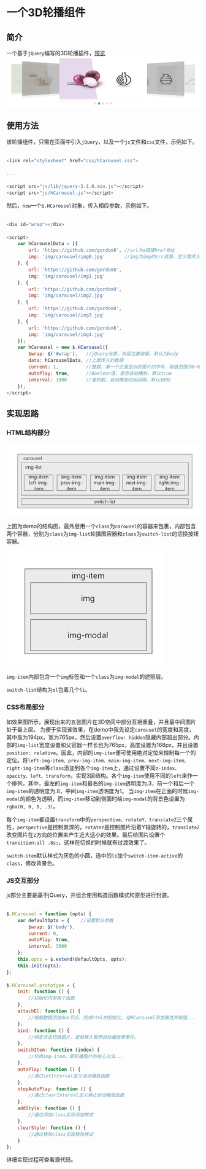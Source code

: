 # 一个3D轮播组件

## 简介

一个基于```jQuery```编写的3D轮播插件，[预览](https://gordon8.github.io/project/hCarousel)
![截图](img/screenshot.jpg)

## 使用方法

该轮播组件，只需在页面中引入```jQuery```，以及一个```js```文件和```css```文件，示例如下。

```javascript

<link rel="stylesheet" href="css/hCarousel.css">

...

<script src="js/lib/jquery-3.1.0.min.js"></script>
<script src="js/hCarousel.js"></script>

```

然后，```new```一个```$.HCarousel```对象，传入相应参数，示例如下。

```javascript

<div id="wrap"></div>

<script>
    var hCarouselData = [{
        url: 'https://github.com/gordon8', //url为a链接href地址
        img: 'img/carousel/img0.jpg'       //img为img的src资源，至少需传入5个元素
    }, {
        url: 'https://github.com/gordon8',
        img: 'img/carousel/img1.jpg'
    }, {
        url: 'https://github.com/gordon8',
        img: 'img/carousel/img2.jpg'
    }, {
        url: 'https://github.com/gordon8',
        img: 'img/carousel/img3.jpg'
    }, {
        url: 'https://github.com/gordon8',
        img: 'img/carousel/img4.jpg'
    }];
    var hCarousel = new $.HCarousel({
        $wrap: $('#wrap'),   //jQuery元素，外层包裹容器，默认为body
        data: hCarouselData, //上面传入的数据
        current: 1,          //整数，第一个正面显示的图片的序号，取值范围为0~hCarouselData.length-1，默认为0
        autoPlay: true,      //Boolean值，是否自动播放，默认true
        interval: 1000       //毫秒数，自动播放时间间隔，默认3000
    });
</script>

```

## 实现思路

### HTML结构部分

![carousel结构图](img/carousel-structure.png)

上图为demo的结构图，最外层用一个```class```为```carousel```的容器来包裹，内部包含两个容器，分别为```class```为```img-list```轮播图容器和```class```为```switch-list```的切换按钮容器。

![img-item结构图](img/img-item-structure.png)

```img-item```内部包含一个```img```标签和一个```class```为```img-modal```的遮照层。

```switch-list```结构为```ol```包着几个```li```。

### CSS布局部分

如效果图所示，展现出来的五张图片在3D空间中部分互相重叠，并且最中间图片处于最上层。
为便于实现该效果，在demo中我先设定```carousel```的宽度和高度，其中高为194px，宽为765px，然后设置```overflow: hidden```隐藏内部超出部分。内部的```img-list```宽度设置和父容器一样长也为765px，高度设置为168px，并且设置```position: relative```。因此，内部的```img-item```便可使用绝对定位来控制每一个的定位。将```left-img-item、prev-img-item、main-img-item、next-img-item、right-img-item```等```class```添加到各个```img-item```上，通过设置不同```z-index、opacity、left、transform```，实现3层结构。各个```img-item```使用不同的```left```来作一个排列，其中，最左的```img-item```和最右的```img-item```透明度为.3，前一个和后一个```img-item```的透明度为.8，中间```img-item```透明度为1。
当```img-item```在正面的时候```img-modal```的颜色为透明，而```img-item```移动到侧面时给```img-modal```的背景色设置为```rgba(0, 0, 0, .3)```。

每个```img-item```都设置```transform```中的```perspective、rotateY、translateZ```三个属性，```perspective```是控制景深的，```rotateY```是控制图片沿着Y轴旋转的，```translateZ```改变图片在z方向的位置来产生近大远小的效果。最后给图片设置个```transition:all .8s;```，这样在切换的时候就有过渡效果了。

```switch-item```默认样式为灰色的小圆，选中的```li```加个```switch-item-active```的```class```，修改背景色。

### JS交互部分

js部分主要是基于jQuery，并组合使用构造函数模式和原型进行封装。

```javascript

$.HCarousel = function (opts) {
    var defaultOpts = {    //设置默认参数
        $wrap: $('body'),
        current: 0,
        autoPlay: true,
        interval: 3000
    };
    this.opts = $.extend(defaultOpts, opts);
    this.init(opts);
};

$.HCarousel.prototype = {
    init: function () {
        //初始化内部各个函数
    },
    attachEl: function () {
        //根据数据添加dom节点，完成html的初始化，给HCarousel添加属性并赋值...
    },
    bind: function () {
        //绑定点击切换图片，鼠标移入暂停自动播放等事件。
    },
    switchItem: function (index) {
        //切换img-item，即轮播图片的核心方法...
    },
    autoPlay: function () {
        //通过setInterval定义自动播放函数
    },
    stopAutoPlay: function () {
        //通过clearInterval定义停止自动播放函数
    },
    addStyle: function () {
        //通过添加class实现添加样式
    },
    clearStyle: function () {
        //通过移除class实现移除样式
    }
};

```

详细实现过程可查看源代码。


